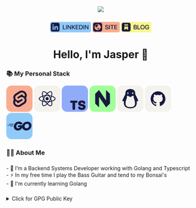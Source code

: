 <div align="center">
  <img height="350" src="images/japan-banner.gif"  />
</div>

###

<div align="center">
  
  <a href="https://www.linkedin.com/in/jasper-clarke"><img src="https://github.com/Nighty3098/DevIcons/blob/main/badges/badges_LinkedIn_badge.png?raw=true" height="28" alt="LinkedIn"  /></a>
  <a href="https://jasperclarke.com"><img src="https://github.com/Nighty3098/DevIcons/blob/main/badges/badges_Site.png?raw=true" height="28" alt="My Website" /></a>
  <a href="https://jasperclarke.com/blog"><img src="https://github.com/Nighty3098/DevIcons/blob/main/badges/badges_blog.png?raw=true" height="28" alt="My Blog" /></a>
</div>

###

<h1 align="center">Hello, I'm Jasper 👋</h1>

###

<h3 align="left">📚 My Personal Stack</h3>

<div>
  <img src="https://github.com/Nighty3098/DevIcons/blob/main/badges/badges_svelte.png?raw=true" width=70>
  <img src="https://github.com/Nighty3098/DevIcons/blob/main/badges/badges_react.png?raw=true" width=70>
  <img src="https://github.com/Nighty3098/DevIcons/blob/main/badges/badges_typescript.png?raw=true" width=70>
  <img src="https://github.com/Nighty3098/DevIcons/blob/main/badges/badges_nvim.png?raw=true" width=70>
  <img src="https://github.com/Nighty3098/DevIcons/blob/main/badges/badges_linux.png?raw=true" width=70>
  <img src="https://github.com/Nighty3098/DevIcons/blob/main/badges/badges_git.png?raw=true" width=70>
  <img src="https://github.com/Nighty3098/DevIcons/blob/main/badges/badges_golang.png?raw=true" width=70>
</div>

###

<h3 align="left">👩‍💻  About Me</h3>

###

<p align="left">- 🔭 I’m a Backend Systems Developer working with Golang and Typescript<br>- ⚡ In my free time I play the Bass Guitar and tend to my Bonsai's<br>- 📗 I'm currently learning Golang</p>

###

<details>

<summary>Click for GPG Public Key</summary>

```
-----BEGIN PGP PUBLIC KEY BLOCK-----
mQINBGdCfB8BEADXFVpfmYgzm/PrUOmaC5F53JD0eaZjFYx+rnhSJUOdOx1TdeDm
A5Wde/Eiji5Hw37nSURVY27C/TyNbFYXGmWeXkqNZnaEMMyTgIaIm8PYr8T3Y3fT
XFOsOx+JfM2cpkIBmiUDvCMQJ6mgvANaKCpU5e0skpAIxE4hHMX44BaAFodvqEMe
rAWTa6eqdBdlWgGPU5zyoQjQmZn5f3GT9Z0/tOJ80wqed4KQsQPhIfxdykxPQwnZ
FQLjtXj/nBQqxUsjRwL1lUiXmG3BRVObpqUWp5H3cWiwzZceza5PMFsbbkiuRFm+
mGkWTqDWJyay8HorNeojKh7WFktSnEIaU177/muztMhpEqtDqiJnMYaMYpwR/Z9C
iqakZdxEoQwUbAO04/7A9av81nJ0VmnGnklNSwhyivIWwRuDu2HD0AvMeL3ddw/d
IKDwRqyhaV6Y7jGwbQ4cfhGDOPCaGBO8WCSZT/6DjkyhOk7M8RKafi0mrj+lSwRz
5YqJ//+ga6Rk+lcschrXnobN1D1SYd04+WefqxdmVBHRSJiINhIb1/KRu1oIwS/v
+JrVgIVB3cUGuDNinDSE9sj7bFvcRufBReAEhx1bo00aXpfCqw4EzGuAmf17Qout
fB3EZRCw8rIE0jKiQc1az9nUkI5nCjJVegDjOUD4zaYXn9yQLUXJLAIj4QARAQAB
tCNKYXNwZXIgQ2xhcmtlIDxtZUBqYXNwZXJjbGFya2UuY29tPokCUQQTAQgAOxYh
BA3CNCFtiQqf2Qyh0rAqcAfg2SKSBQJnQnwfAhsDBQsJCAcCAiICBhUKCQgLAgQW
AgMBAh4HAheAAAoJELAqcAfg2SKSHaMQAKGtLcs17akNys/iwgDhioGzns2eyO4z
do2lAH2uiqcQgojuWR+5y+POJOS8QCzFtgIGnIUbSX0Yq+Q2ZzNmYkGC4j7lnpKc
5PEznFVLplrTnP5raSORrqe8MMIvH0mx4SAREUJntgxqAE9OthiK67FN9jjxJ9tp
sGZgNUFrScnE+0Oyc7VIDHs+gtXsGsyl3oWpbfu49glrOp7zOoFaN9KjtJiwhIf+
zMP6TolGc/C5fyNxc8kGIxZFEX3xqt+/2lT5IB0zMKwLCEFuKv/e2+VaG9t8uM+9
hkqFF/GRFfSIDQVHJ9SPe6md6kAHA0roypSJJ4dKu4/S76vLrg5jqIG7AP4Aa1ss
z3YhKcd8DK78+a8g4GNpPYnvaA/CvmUzNLn+4G61SYFqBpBEpZ5/otZBJxiGaR36
Gc3wDVMla1Cy3tNpwLj7ZUpORoYPqdYrSKUylwH+FT7yTiOvfwkmWkrLykBUXqv+
61/0501AcRWBxCMH4xUUFV2gurbjmkoXcHvneMC9/IcPKorN/h4LyzP0dDuFeqKq
RW8Xrbyt8kouKjMI5XMF93UZZ4cJlNwHgeqislv8ouyhGg1BfDhspRk6660A8b99
9S+2L2YSn8ZSS9btyozahc/xUb+1RRd331ETV0LWnmLZfhn03DqFvNuf6TU28WrW
/SkUX2pdrV4suQINBGdCfB8BEADYYduy7Lg8cFuuMo5VQ7Fp+s3yFPb9+xRJNigS
NxX+za4BMv4MGpIEflJbGe0sjOR/2mTrx5Z2jGtM4stvsnRUx50yjwP92q9jU3b2
fxu/lUAZ7PXexaCuDqrYtbsdt6MNKPNJFyUpi0lhPR5e98dohR8FTFfH16/z4vsz
ohhNbtya6jrc2dHkHAfKKRSB0nx8Anck5QzLBkv6mExt4okaHjAwAAG60TA2qESr
DDJMCqxS5Lai2qFTjjFCPH6kU7ZPR27ivtM6LovpPUGgNAyGK55YiVe2fUWzuUu5
Z4ZzZy51odT31vaC29LK79seHA+Q88O/+L+bcDI0SppjXTURkIBnnq5PKM4pPPnT
KPEGzjCTvcz8ucud29SsO3pmfkpIHDm0pr+txuye7Jj7MbjIDt334d23wmVWcYfL
K7VQ8PcljnC25j+vP6GABeBc/bWJdkhU293sAJbewNZeq68FuyCvwGYLt4YtD5gy
RStcOiF6i96pfdYItQEA5niMcr7XwySLlfLkgp9KYHtDhrN10xHTzKjwd5w1COsB
Kh+LfcaFnuR3R64TkibtWPS2adm1Y8Z0MjZDcRXLHq9+KebexKh0pvpVDu+W6Tek
jPsrnqjUJhPpiBbGmPjqCcjgU0D84thrEHdiJozIFTZDv1Mp8jzwxe/xtnni1ypP
HsPQRQARAQABiQI2BBgBCAAgFiEEDcI0IW2JCp/ZDKHSsCpwB+DZIpIFAmdCfB8C
GwwACgkQsCpwB+DZIpIPXRAAtAWLaDsChtiE080Wvc4oK1/ZF4O4uBTKTXMBOA2o
KgZ0I369c18cOrG84yJ7dIWhsAQWek1EkDXv0CHSeIOiqVyX6CVxk75T2cSKq7hQ
F/3vngMUJJobSJb3IpNtpdGE7faaH1pO5lyL0Br5nBzgPBe5FFza3uIT/sUY2QG2
zlx9KiTMNf7Hse+ZE2Za6NQ3Ni+U0n9BaZXBwaX55YLcpFe3vj3Td3ZfdR/3V6i2
giIc1l/chHLrkWriPBMPxA0x6K/U2E611mu8ILNoXOQjoCU3nlEeZAPKfEuVjKY8
5RBdjXt2nMJZfGwiUcQMoYxFOKmwEX9U0fWxanj5fWa+6JruI0Dhelj6dhxRAtl8
2GH3gApSkoV1zTQxyHFWCUqf5DZcO+sLn7Dy81Pa15ZcFcAI9o7BCnqJMh2NQNCK
p4+SaHJScCSLxJ4FCJlnMnOwRM8gWud835IbwH0Jmn5VFB+BjrJZOi2/UQKoU1JS
+jTTy/CwwYGraKdhguJaB5bw7TzgGHD1MHP7U4lrbI+1DQk3bN5nXeANU9zXCAaD
gVpopdvw2zs+O8jM3o+/Mfy9LJ53g2qw/eKX2dWJ8UZxzjqQxtyJdbTBIenqft4b
HTn18EoKTClwC4G7nSDETklFICtkzpHwG1UxdDcmGhGJQn0RdivBVUL/TTyJCCNF
o9A=
=b6FW
-----END PGP PUBLIC KEY BLOCK-----
```

</details>
